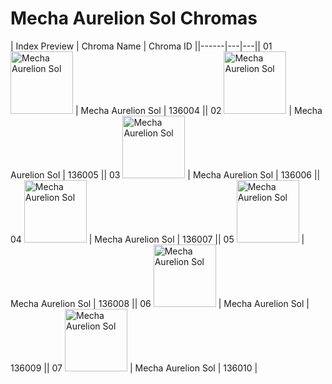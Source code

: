 # Mecha Aurelion Sol Chromas

| Index  Preview | Chroma Name | Chroma ID ||------|---|---|| 01  <img src='https://raw.communitydragon.org/latest/plugins/rcp-be-lol-game-data/global/default/v1/champion-chroma-images/136/136004.png' alt='Mecha Aurelion Sol' width='100'> | Mecha Aurelion Sol | 136004 || 02  <img src='https://raw.communitydragon.org/latest/plugins/rcp-be-lol-game-data/global/default/v1/champion-chroma-images/136/136005.png' alt='Mecha Aurelion Sol' width='100'> | Mecha Aurelion Sol | 136005 || 03  <img src='https://raw.communitydragon.org/latest/plugins/rcp-be-lol-game-data/global/default/v1/champion-chroma-images/136/136006.png' alt='Mecha Aurelion Sol' width='100'> | Mecha Aurelion Sol | 136006 || 04  <img src='https://raw.communitydragon.org/latest/plugins/rcp-be-lol-game-data/global/default/v1/champion-chroma-images/136/136007.png' alt='Mecha Aurelion Sol' width='100'> | Mecha Aurelion Sol | 136007 || 05  <img src='https://raw.communitydragon.org/latest/plugins/rcp-be-lol-game-data/global/default/v1/champion-chroma-images/136/136008.png' alt='Mecha Aurelion Sol' width='100'> | Mecha Aurelion Sol | 136008 || 06  <img src='https://raw.communitydragon.org/latest/plugins/rcp-be-lol-game-data/global/default/v1/champion-chroma-images/136/136009.png' alt='Mecha Aurelion Sol' width='100'> | Mecha Aurelion Sol | 136009 || 07  <img src='https://raw.communitydragon.org/latest/plugins/rcp-be-lol-game-data/global/default/v1/champion-chroma-images/136/136010.png' alt='Mecha Aurelion Sol' width='100'> | Mecha Aurelion Sol | 136010 |